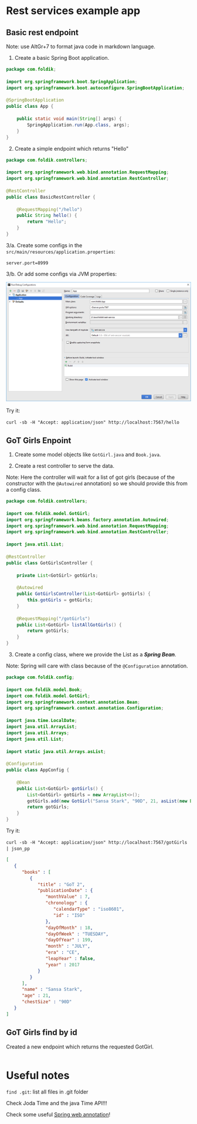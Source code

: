 # Rest services example app

## Basic rest endpoint

Note: use AltGr+7 to format java code in markdown language.

1. Create a basic Spring Boot application.

```java
package com.foldik;

import org.springframework.boot.SpringApplication;
import org.springframework.boot.autoconfigure.SpringBootApplication;

@SpringBootApplication
public class App {

    public static void main(String[] args) {
        SpringApplication.run(App.class, args);
    }
}
```

2. Create a simple endpoint which returns "Hello"

```java
package com.foldik.controllers;

import org.springframework.web.bind.annotation.RequestMapping;
import org.springframework.web.bind.annotation.RestController;

@RestController
public class BasicRestController {

    @RequestMapping("/hello")
    public String hello() {
        return "Hello";
    }
}
```

3/a. Create some configs in the ```src/main/resources/application.properties```:

```
server.port=8999
```

3/b. Or add some configs via JVM properties:

![Run configuration](readme-resources/jvm_config.png)

Try it: 

```curl -sb -H "Accept: application/json" http://localhost:7567/hello```

## GoT Girls Enpoint

1. Create some model objects like ```GotGirl.java``` and ```Book.java```.

2. Create a rest controller to serve the data.

Note: Here the controller will wait for a list of got girls (because of the constructor with the ```@Autowired``` annotation) so we should provide this from a config class.

```java
package com.foldik.controllers;

import com.foldik.model.GotGirl;
import org.springframework.beans.factory.annotation.Autowired;
import org.springframework.web.bind.annotation.RequestMapping;
import org.springframework.web.bind.annotation.RestController;

import java.util.List;

@RestController
public class GotGirlsController {

    private List<GotGirl> gotGirls;

    @Autowired
    public GotGirlsController(List<GotGirl> gotGirls) {
        this.gotGirls = gotGirls;
    }

    @RequestMapping("/gotGirls")
    public List<GotGirl> listAllGotGirls() {
        return gotGirls;
    }
}
```
3. Create a config class, where we provide the List<GotGirl> as a **_Spring Bean_**.

Note: Spring will care with class because of the ```@Configuration``` annotation.

```java
package com.foldik.config;

import com.foldik.model.Book;
import com.foldik.model.GotGirl;
import org.springframework.context.annotation.Bean;
import org.springframework.context.annotation.Configuration;

import java.time.LocalDate;
import java.util.ArrayList;
import java.util.Arrays;
import java.util.List;

import static java.util.Arrays.asList;

@Configuration
public class AppConfig {

    @Bean
    public List<GotGirl> gotGirls() {
        List<GotGirl> gotGirls = new ArrayList<>();
        gotGirls.add(new GotGirl("Sansa Stark", "90D", 21, asList(new Book("GoT 2", LocalDate.now()))));
        return gotGirls;
    }
}
```
Try it: 

```curl -sb -H "Accept: application/json" http://localhost:7567/gotGirls | json_pp```

```json
[
   {
      "books" : [
         {
            "title" : "GoT 2",
            "publicationDate" : {
               "monthValue" : 7,
               "chronology" : {
                  "calendarType" : "iso8601",
                  "id" : "ISO"
               },
               "dayOfMonth" : 18,
               "dayOfWeek" : "TUESDAY",
               "dayOfYear" : 199,
               "month" : "JULY",
               "era" : "CE",
               "leapYear" : false,
               "year" : 2017
            }
         }
      ],
      "name" : "Sansa Stark",
      "age" : 21,
      "chestSize" : "90D"
   }
]
```

## GoT Girls find by id

Created a new endpoint which returns the requested GotGirl.

```java

```

# Useful notes

```find .git```: list all files in .git folder

Check Joda Time and the java Time API!!!


Check some useful [Spring web annotation](https://docs.spring.io/spring-framework/docs/current/javadoc-api/org/springframework/web/bind/annotation/package-summary.html)!